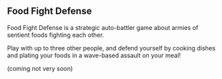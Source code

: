 ## Food Fight Defense

Food Fight Defense is a strategic auto-battler game about armies of sentient foods fighting each other.

Play with up to three other people, and defend yourself by cooking dishes and plating your foods in a wave-based assault on your meal!

(coming not very soon)
